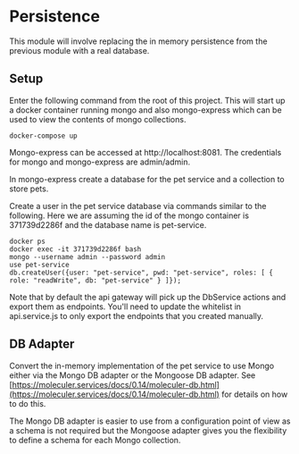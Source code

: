 # Persistence
This module will involve replacing the in memory persistence from the previous module with a real database.

## Setup
Enter the following command from the root of this project. This will start up a docker container running mongo and
also mongo-express which can be used to view the contents of mongo collections.

```
docker-compose up
```

Mongo-express can be accessed at http://localhost:8081. The credentials for mongo and mongo-express are admin/admin.

In mongo-express create a database for the pet service and a collection to store pets.

Create a user in the pet service database via commands similar to the following. Here we are assuming the id of the mongo container
is 371739d2286f and the database name is pet-service.
```
docker ps
docker exec -it 371739d2286f bash
mongo --username admin --password admin
use pet-service
db.createUser({user: "pet-service", pwd: "pet-service", roles: [ { role: "readWrite", db: "pet-service" } ]});
```

Note that by default the api gateway will pick up the DbService actions and export them as endpoints. You'll need to update the whitelist in
api.service.js to only export the endpoints that you created manually.

## DB Adapter
Convert the in-memory implementation of the pet service to use Mongo either via the Mongo DB adapter or
the Mongoose DB adapter. See [https://moleculer.services/docs/0.14/moleculer-db.html](https://moleculer.services/docs/0.14/moleculer-db.html)
for details on how to do this.

The Mongo DB adapter is easier to use from a configuration point of view as a schema is not required but the Mongoose adapter gives you
the flexibility to define a schema for each Mongo collection.
